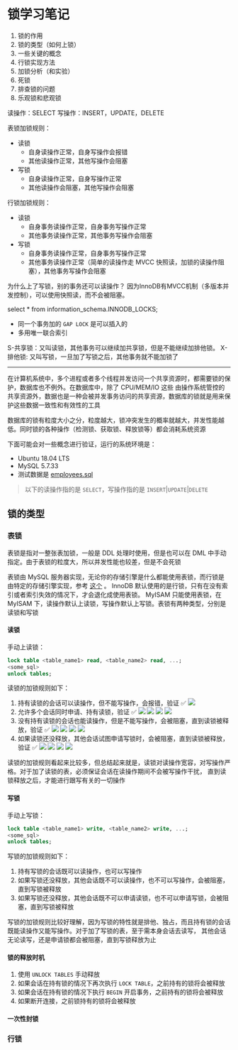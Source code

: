 # 锁学习笔记

1. 锁的作用
2. 锁的类型（如何上锁）
3. 一些关键的概念
4. 行锁实现方法
5. 加锁分析（和实验）
6. 死锁
7. 排查锁的问题
8. 乐观锁和悲观锁

读操作：SELECT
写操作：INSERT，UPDATE，DELETE

表锁加锁规则：
- 读锁
    - 自身读操作正常，自身写操作会报错
    - 其他读操作正常，其他写操作会阻塞
- 写锁
    - 自身读操作正常，自身写操作正常
    - 其他读操作会阻塞，其他写操作会阻塞

行锁加锁规则：
- 读锁
    - 自身事务读操作正常，自身事务写操作正常
    - 其他事务读操作正常，其他事务写操作会阻塞
- 写锁
    - 自身事务读操作正常，自身事务写操作正常
    - 其他事务读操作正常（简单的读操作走 MVCC 快照读，加锁的读操作阻塞），其他事务写操作会阻塞

为什么上了写锁，别的事务还可以读操作？
因为InnoDB有MVCC机制（多版本并发控制），可以使用快照读，而不会被阻塞。

select * from information_schema.INNODB_LOCKS;

- 同一个事务加的 `GAP LOCK` 是可以插入的
- 多用唯一联合索引

S-共享锁：又叫读锁，其他事务可以继续加共享锁，但是不能继续加排他锁。
X-排他锁: 又叫写锁，一旦加了写锁之后，其他事务就不能加锁了

---

在计算机系统中，多个进程或者多个线程并发访问一个共享资源时，都需要锁的保护，数据库也不例外。在数据库中，除了 CPU/MEM/IO 这些
由操作系统管控的共享资源外，数据也是一种会被并发事务访问的共享资源，数据库的锁就是用来保护这些数据一致性和有效性的工具

数据库的锁有粒度大小之分，粒度越大，锁冲突发生的概率就越大，并发性能越低。同时锁的各种操作（检测锁、获取锁、释放锁等）都会消耗系统资源

下面可能会对一些概念进行验证，运行的系统环境是：

- Ubuntu 18.04 LTS
- MySQL 5.7.33
- 测试数据是 [employees.sql](https://github.com/datacharmer/test_db)

> 以下的读操作指的是 `SELECT`，写操作指的是 `INSERT`|`UPDATE`|`DELETE`

## 锁的类型

### 表锁

表锁是指对一整张表加锁，一般是 DDL 处理时使用，但是也可以在 DML 中手动指定。由于表锁的粒度大，所以并发性能也较差，但是不会死锁

表锁由 MySQL 服务器实现，无论你的存储引擎是什么都能使用表锁，而行锁是由特定的存储引擎实现，参考 [这个](https://github.com/hsxhr-10/Blog/blob/master/%E6%95%B0%E6%8D%AE%E5%BA%93/MySQL/%E6%A6%82%E8%BF%B0.md#%E6%9E%B6%E6%9E%84%E6%A6%82%E5%86%B5) 。
InnoDB 默认使用的是行锁，只有在没有索引或者索引失效的情况下，才会退化成使用表锁。 MyISAM 只能使用表锁，在 MyISAM 下，读操作默认上读锁，写操作默认上写锁。表锁有两种类型，分别是读锁和写锁

#### 读锁

手动上读锁：

```SQL
lock table <table_name1> read, <table_name2> read, ...;
<some_sql>
unlock tables;
```

读锁的加锁规则如下：

1. 持有读锁的会话可以读操作，但不能写操作，会报错，验证 ✅
  ![](https://raw.githubusercontent.com/hsxhr-10/Blog/master/image/mysql-5.png)
2. 允许多个会话同时申请、持有读锁，验证 ✅
  ![](https://raw.githubusercontent.com/hsxhr-10/Blog/master/image/mysql-6.png)
  ![](https://raw.githubusercontent.com/hsxhr-10/Blog/master/image/mysql-7.png)
  ![](https://raw.githubusercontent.com/hsxhr-10/Blog/master/image/mysql-8.png)
  ![](https://raw.githubusercontent.com/hsxhr-10/Blog/master/image/mysql-9.png)
3. 没有持有读锁的会话也能读操作，但是不能写操作，会被阻塞，直到读锁被释放，验证 ✅
  ![](https://raw.githubusercontent.com/hsxhr-10/Blog/master/image/mysql-10.png)
  ![](https://raw.githubusercontent.com/hsxhr-10/Blog/master/image/mysql-11.png)
  ![](https://raw.githubusercontent.com/hsxhr-10/Blog/master/image/mysql-12.png)
  ![](https://raw.githubusercontent.com/hsxhr-10/Blog/master/image/mysql-13.png)
4. 如果读锁还没释放，其他会话试图申请写锁时，会被阻塞，直到读锁被释放，验证 ✅
  ![](https://raw.githubusercontent.com/hsxhr-10/Blog/master/image/mysql-14.png)
  ![](https://raw.githubusercontent.com/hsxhr-10/Blog/master/image/mysql-15.png)
  ![](https://raw.githubusercontent.com/hsxhr-10/Blog/master/image/mysql-16.png)
  ![](https://raw.githubusercontent.com/hsxhr-10/Blog/master/image/mysql-17.png)

读锁的加锁规则看起来比较多，但总结起来就是，读锁对读操作宽容，对写操作严格。对于加了读锁的表，必须保证会话在读操作期间不会被写操作干扰，
直到读锁释放之后，才能进行跟写有关的一切操作

#### 写锁

手动上写锁：

```SQL
lock table <table_name1> write, <table_name2> write, ...;
<some_sql>
unlock tables;
```

写锁的加锁规则如下：

1. 持有写锁的会话既可以读操作，也可以写操作
2. 如果写锁还没释放，其他会话既不可以读操作，也不可以写操作，会被阻塞，直到写锁被释放
3. 如果写锁还没释放，其他会话既不可以申请读锁，也不可以申请写锁，会被阻塞，直到写锁被释放

写锁的加锁规则比较好理解，因为写锁的特性就是排他、独占，而且持有锁的会话既能读操作又能写操作。对于加了写锁的表，至于需本身会话去读写，
其他会话无论读写，还是申请锁都会被阻塞，直到写锁释放为止

#### 锁的释放时机

1. 使用 `UNLOCK TABLES` 手动释放
2. 如果会话在持有锁的情况下再次执行 `LOCK TABLE`，之前持有的锁将会被释放
3. 如果会话在持有锁的情况下执行 `BEGIN` 开启事务，之前持有的锁将会被释放
4. 如果断开连接，之前锁持有的锁将会被释放

#### 一次性封锁



### 行锁
